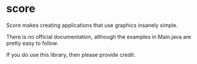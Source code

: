 # score
Score makes creating applications that use graphics insanely simple.

There is no official documentation, although the examples in Main.java are pretty easy to follow.

If you do use this library, then please provide credit.
